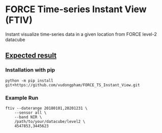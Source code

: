 # FORCE Time-series Instant View (FTIV)
Instant visualize time-series data in a given location from  FORCE level-2 datacube

## [Expected result](https://vudongpham.github.io/FORCE_TS_Instant_View)

### Installation with pip
```
python -m pip install git+https://github.com/vudongpham/FORCE_TS_Instant_View.git
```

### Example Run
```
ftiv --daterange 20180101,20201231 \
    --sensor all \
    --band NIR \
    /path/to/your/datacube/level2 \
    4547853,3445623
```


 

